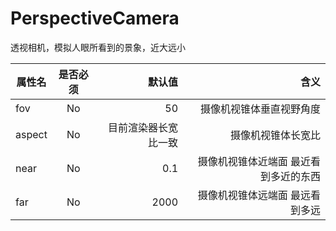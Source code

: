 # PerspectiveCamera

透视相机，模拟人眼所看到的景象，近大远小

| 属性名        | 是否必须           | 默认值  |含义  |
| ------------- |:-------------:| -----:| -----:|
| fov          | No | 50 | 摄像机视锥体垂直视野角度 |
| aspect      | No      |   目前渲染器长宽比一致  |摄像机视锥体长宽比 |
| near | No      |    0.1 |摄像机视锥体近端面 最近看到多近的东西|
| far | No      |    2000 |摄像机视锥体远端面 最远看到多远|
